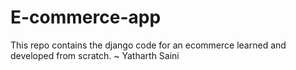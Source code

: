 # E-commerce-app
This repo contains the django code for an ecommerce learned and developed from scratch.  ~ Yatharth Saini
